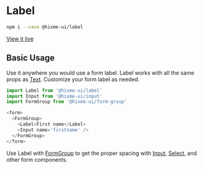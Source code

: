 # Label


```bash
npm i --save @hixme-ui/label
```

[View it live](https://hixme.github.io/hixme-ui/label)

## Basic Usage

Use it anywhere you would use a form label. Label works with all the same props as [Text](https://github.com/hixme/hixme-ui/tree/master/packages/text#props). Customize your form label as needed.

```javascript
import Label from '@hixme-ui/label'
import Input from '@hixme-ui/input'
import FormGroup from '@hixme-ui/form-group'

<form>
  <FormGroup>
    <Label>First name</Label>
    <Input name='firstname' />
  </FormGroup>
</form>
```

Use Label with [FormGroup](https://github.com/hixme/hixme-ui/tree/master/packages/form-group) to get the proper spacing with [Input](https://github.com/hixme/hixme-ui/tree/master/packages/input), [Select](https://github.com/hixme/hixme-ui/tree/master/packages/select), and other form components.
